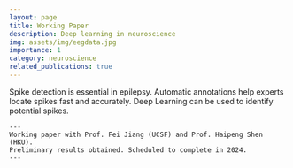 ```yaml
---
layout: page
title: Working Paper
description: Deep learning in neuroscience 
img: assets/img/eegdata.jpg
importance: 1
category: neuroscience
related_publications: true
---
```


Spike detection is essential in epilepsy.
Automatic annotations help experts locate spikes fast and accurately.
Deep Learning can be used to identify potential spikes.

    ---
    Working paper with Prof. Fei Jiang (UCSF) and Prof. Haipeng Shen (HKU).
    Preliminary results obtained. Scheduled to complete in 2024.
    ---
